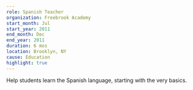 ```yaml
---
role: Spanish Teacher
organization: Freebrook Academy
start_month: Jul
start_year: 2011
end_month: Dec
end_year: 2011
duration: 6 mos
location: Brooklyn, NY
cause: Education
highlight: true
---
```

Help students learn the Spanish language, starting with the very basics.
